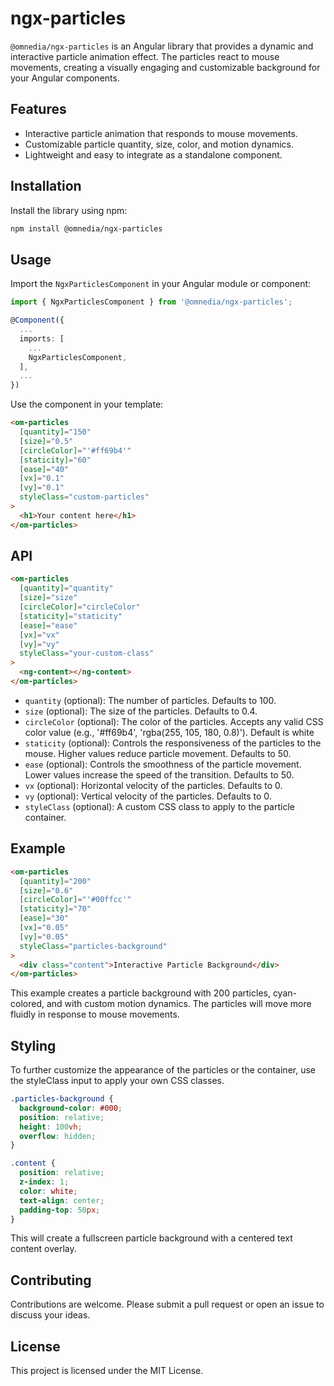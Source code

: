 # ngx-particles

`@omnedia/ngx-particles` is an Angular library that provides a dynamic and interactive particle animation effect. The particles react to mouse movements, creating a visually engaging and customizable background for your Angular components.

## Features

- Interactive particle animation that responds to mouse movements.
- Customizable particle quantity, size, color, and motion dynamics.
- Lightweight and easy to integrate as a standalone component.

## Installation

Install the library using npm:

```bash
npm install @omnedia/ngx-particles
```

## Usage

Import the `NgxParticlesComponent` in your Angular module or component:

```typescript
import { NgxParticlesComponent } from '@omnedia/ngx-particles';

@Component({
  ...
  imports: [
    ...
    NgxParticlesComponent,
  ],
  ...
})
```

Use the component in your template:

```html
<om-particles
  [quantity]="150"
  [size]="0.5"
  [circleColor]="'#ff69b4'"
  [staticity]="60"
  [ease]="40"
  [vx]="0.1"
  [vy]="0.1"
  styleClass="custom-particles"
>
  <h1>Your content here</h1>
</om-particles>
```

## API

```html
<om-particles
  [quantity]="quantity"
  [size]="size"
  [circleColor]="circleColor"
  [staticity]="staticity"
  [ease]="ease"
  [vx]="vx"
  [vy]="vy"
  styleClass="your-custom-class"
>
  <ng-content></ng-content>
</om-particles>
```

- `quantity` (optional): The number of particles. Defaults to 100.
- `size` (optional): The size of the particles. Defaults to 0.4.
- `circleColor` (optional): The color of the particles. Accepts any valid CSS color value (e.g., '#ff69b4', 'rgba(255, 105, 180, 0.8)'). Default is white
- `staticity` (optional): Controls the responsiveness of the particles to the mouse. Higher values reduce particle movement. Defaults to 50.
- `ease` (optional): Controls the smoothness of the particle movement. Lower values increase the speed of the transition. Defaults to 50.
- `vx` (optional): Horizontal velocity of the particles. Defaults to 0.
- `vy` (optional): Vertical velocity of the particles. Defaults to 0.
- `styleClass` (optional): A custom CSS class to apply to the particle container.

## Example

```html
<om-particles
  [quantity]="200"
  [size]="0.6"
  [circleColor]="'#00ffcc'"
  [staticity]="70"
  [ease]="30"
  [vx]="0.05"
  [vy]="0.05"
  styleClass="particles-background"
>
  <div class="content">Interactive Particle Background</div>
</om-particles>
```

This example creates a particle background with 200 particles, cyan-colored, and with custom motion dynamics. The particles will move more fluidly in response to mouse movements.

## Styling

To further customize the appearance of the particles or the container, use the styleClass input to apply your own CSS classes.

```css
.particles-background {
  background-color: #000;
  position: relative;
  height: 100vh;
  overflow: hidden;
}

.content {
  position: relative;
  z-index: 1;
  color: white;
  text-align: center;
  padding-top: 50px;
}
```

This will create a fullscreen particle background with a centered text content overlay.

## Contributing

Contributions are welcome. Please submit a pull request or open an issue to discuss your ideas.

## License

This project is licensed under the MIT License.